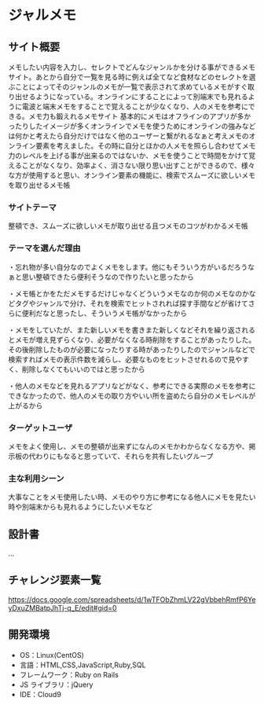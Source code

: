 # ジャルメモ

## サイト概要

メモしたい内容を入力し、セレクトでどんなジャンルかを分ける事ができるメモサイト。あとから自分で一覧を見る時に例えば全てなど食材などのセレクトを選ぶことによってそのジャンルのメモが一覧で表示されて求めているメモがすぐ取り出せるようになっている。オンラインにすることによって別端末でも見れるように電波と端末メモをすることで覚えることが少なくなり、人のメモを参考にできる。メモ力も鍛えれるメモサイト
基本的にメモはオフラインのアプリが多かったりしたイメージが多くオンラインでメモを使うためにオンラインの強みなどは何かと考えたら自分だけではなく他のユーザーと繋がれるなぁと考えメモのオンライン要素を考えました。その時に自分とほかの人メモを照らし合わせてメモ力のレベルを上げる事が出来るのではないか、メモを使うことで時間をかけて覚えることがなくなり、効率よく、消さない限り思い出すことができるので、様々な方が使用すると思い、オンライン要素の機能に、検索でスムーズに欲しいメモを取り出せるメモ帳

### サイトテーマ

整頓でき、スムーズに欲しいメモが取り出せる且つメモのコツがわかるメモ帳

### テーマを選んだ理由

・忘れ物が多い自分なのでよくメモをします。他にもそういう方がいるだろうなぁと思い整頓できたら便利そうなので作りたいと思ったから

・メモ帳とかをただメモするだけじゃなくどういうメモなのか何のメモなのかなどタグやジャンルで分け、それを検索でヒットされれば探す手間などが省けてさらに便利だなと思ったし、そういうメモ帳がなかったから

・メモをしていたが、また新しいメモを書きまた新しくなどそれを繰り返されるとメモが増え見ずらくなり、必要がなくなる時削除をすることがあったりした。その後削除したものが必要になったりする時があったりしたのでジャンルなどで検索すればメモの表示件数を減らし、必要なものをヒットさせれるので見やすく、削除しなくてもいいのではと思ったから

・他人のメモなどを見れるアプリなどがなく、参考にできる実際のメモを参考にできなかったので、他人のメモの取り方やいい所を盗めたら自分のメモレベルが上がるから

### ターゲットユーザ

メモをよく使用し、メモの整頓が出来ずになんのメモかわからなくなる方や、掲示板の代わりにもなると思っていて、それらを共有したいグループ

### 主な利用シーン

大事なことをメモ使用したい時、メモのやり方に参考になる他人にメモを見たい時や別端末からも見れるようにしたいメモなど

## 設計書

...

## チャレンジ要素一覧

https://docs.google.com/spreadsheets/d/1wTFObZhmLV22gVbbehRmfP6YeyDxuZMBatpJhTj-q_E/edit#gid=0

## 開発環境

- OS：Linux(CentOS)
- 言語：HTML,CSS,JavaScript,Ruby,SQL
- フレームワーク：Ruby on Rails
- JS ライブラリ：jQuery
- IDE：Cloud9

